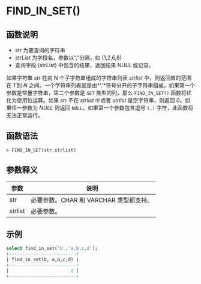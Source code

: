 # **FIND_IN_SET()**

## **函数说明**

- str 为要查询的字符串
- strList 为字段名，参数以“,”分隔，如 (1,2,6,8)
- 查询字段 (strList) 中包含的结果，返回结果 NULL 或记录。

如果字符串 *str* 在由 N 个子字符串组成的字符串列表 *strlist* 中，则返回值的范围在 *1* 到 *N* 之间。一个字符串列表就是由*‘,’*符号分开的子字符串组成。如果第一个参数是常量字符串，第二个参数是 ``SET`` 类型的列，那么 ``FIND_IN_SET()`` 函数将优化为使用位运算。如果 *str* 不在 *strlist* 中或者 *strlist* 是空字符串，则返回 *0*。如果任一参数为 *NULL* 则返回 ``NULL``。如果第一个参数包含逗号 ``(,)`` 字符，此函数将无法正常运行。

## **函数语法**

```
> FIND_IN_SET(str,strlist)
```

## **参数释义**

|  参数   | 说明  |
|  ----  | ----  |
| str | 必要参数。CHAR 和 VARCHAR 类型都支持。|
| strlist | 必要参数。|

## **示例**

```SQL
select find_in_set('b','a,b,c,d');
+-------------------------+
| find_in_set(b, a,b,c,d) |
+-------------------------+
|                       2 |
+-------------------------+
```
